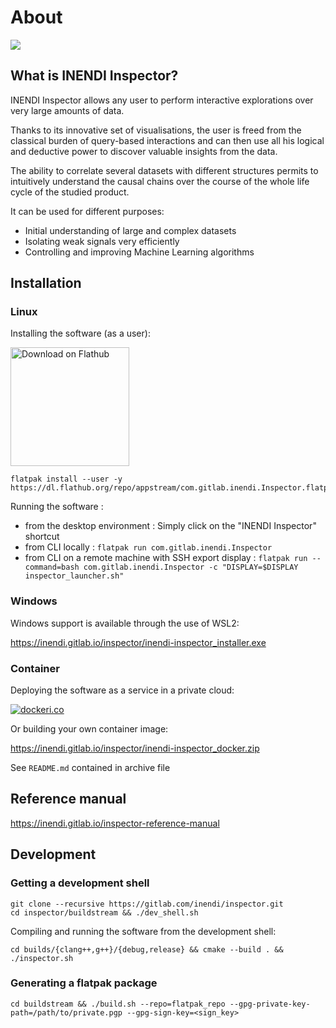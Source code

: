 # About

![](inspector_screenshot.png)

## What is INENDI Inspector?

INENDI Inspector allows any user to perform interactive explorations over very large amounts of data.

Thanks to its innovative set of visualisations, the user is freed from the classical burden of query-based interactions and can then use all his logical and deductive power to discover valuable insights from the data.

The ability to correlate several datasets with different structures permits to intuitively understand the causal chains over the course of the whole life cycle of the studied product.

It can be used for different purposes:
- Initial understanding of large and complex datasets
- Isolating weak signals very efficiently
- Controlling and improving Machine Learning algorithms

## Installation

### Linux

Installing the software (as a user):

<a href='https://flathub.org/apps/details/com.gitlab.inendi.Inspector'><img width='190px' alt='Download on Flathub' src='https://flathub.org/assets/badges/flathub-badge-en.png'/></a>


```
flatpak install --user -y https://dl.flathub.org/repo/appstream/com.gitlab.inendi.Inspector.flatpakref
```

Running the software :
* from the desktop environment : Simply click on the "INENDI Inspector" shortcut
* from CLI locally : ```flatpak run com.gitlab.inendi.Inspector```
* from CLI on a remote machine with SSH export display : ```flatpak run --command=bash com.gitlab.inendi.Inspector -c "DISPLAY=$DISPLAY inspector_launcher.sh"```

### Windows

Windows support is available through the use of WSL2:

https://inendi.gitlab.io/inspector/inendi-inspector_installer.exe

### Container

Deploying the software as a service in a private cloud:

[![dockeri.co](https://dockerico.blankenship.io/image/inendi/inspector)](https://hub.docker.com/r/inendi/inspector)


Or building your own container image:

https://inendi.gitlab.io/inspector/inendi-inspector_docker.zip


See ```README.md``` contained in archive file

## Reference manual

https://inendi.gitlab.io/inspector-reference-manual

## Development

### Getting a development shell

```
git clone --recursive https://gitlab.com/inendi/inspector.git
cd inspector/buildstream && ./dev_shell.sh
```

Compiling and running the software from the development shell:

```
cd builds/{clang++,g++}/{debug,release} && cmake --build . && ./inspector.sh
```

### Generating a flatpak package

```
cd buildstream && ./build.sh --repo=flatpak_repo --gpg-private-key-path=/path/to/private.pgp --gpg-sign-key=<sign_key>
```
